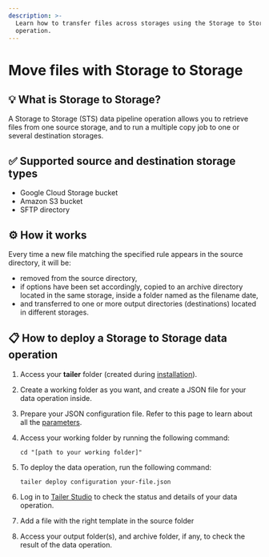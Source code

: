```yaml
---
description: >-
  Learn how to transfer files across storages using the Storage to Storage
  operation.
---
```


# Move files with Storage to Storage

## :bulb: What is Storage to Storage?

A Storage to Storage (STS) data pipeline operation allows you to retrieve files from one source storage, and to run a multiple copy job to one or several destination storages.

## ✅ Supported source and destination storage types

* Google Cloud Storage bucket
* Amazon S3 bucket
* SFTP directory

## ⚙️ How it works

Every time a new file matching the specified rule appears in the source directory, it will be:

* removed from the source directory,
* if options have been set accordingly, copied to an archive directory located in the same storage, inside a folder named as the filename date,
* and transferred to one or more output directories (destinations) located in different storages.

## **📋 How to deploy a Storage to Storage data operation**

1. Access your **tailer** folder (created during [installation](../../getting-started/install-tailer-sdk.md)).
2. Create a working folder as you want, and create a JSON file for your data operation inside.
3. Prepare your JSON configuration file. Refer to this page to learn about all the [parameters](storage-to-storage-configuration-file.md).
4.  Access your working folder by running the following command:

    ```
    cd "[path to your working folder]"
    ```
5.  To deploy the data operation, run the following command:

    ```
    tailer deploy configuration your-file.json
    ```
6. Log in to [Tailer Studio](http://studio.tailer.ai) to check the status and details of your data operation.
7. Add a file with the right template in the source folder
8. Access your output folder(s), and archive folder, if any, to check the result of the data operation.
